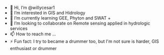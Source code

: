 - 👋 Hi, I’m @willycesar1
- 👀 I’m interested in GIS and Hidrology
- 🌱 I’m currently learning GEE, Phyton and SWAT +
- 💞️ I’m looking to collaborate on Remote sensing applied in hydrologic services
- 📫 How to reach me ...
- ⚡ Fun fact: I try to became a drummer too, but I'm not sure is harder, GIS enthusiast or drummer

<!---
willycesar1/willycesar1 is a ✨ special ✨ repository because its `README.md` (this file) appears on your GitHub profile.
You can click the Preview link to take a look at your changes.
--->
